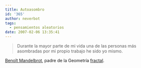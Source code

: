 ```yaml
---
title: Autoasombro
id: '365'
author: neverbot
tags:
  - pensamientos aleatorios
date: 2007-02-06 13:35:41
---
```


> Durante la mayor parte de mi vida una de las personas más asombradas por mi propio trabajo he sido yo mismo.

[Benoît Mandelbrot](http://en.wikipedia.org/wiki/Beno%C3%AEt_Mandelbrot), padre de la Geometría [fractal](http://en.wikipedia.org/wiki/Fractal).
